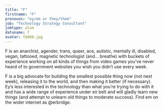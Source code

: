 ```yaml
---
title: "F"
firstname: "F"
pronouns: "ey/em or they/them"
job: "Technology Strategy Consultant"
jobtype: alum
dataname: f
avatar: f@400.jpg
---
```


F is an anarchist, agender, trans, queer, ace, autistic, mentally ill, disabled, vegan, tattooed, magnetic technologist (and… breathe) with buckets of experience working on all kinds of things from video games you’ve never heard of to government websites you wish you didn’t use every week.

F is a big advocate for building the smallest possible thing now (not next week), releasing it to the world, and then making it better (if necessary). Ey’s less interested in the technology than what you’re trying to do with it and has a wide range of experience under eir belt and will gladly learn new things (and attempt to unlearn old things to moderate success). Find em on the wider internet as @erbridge.
